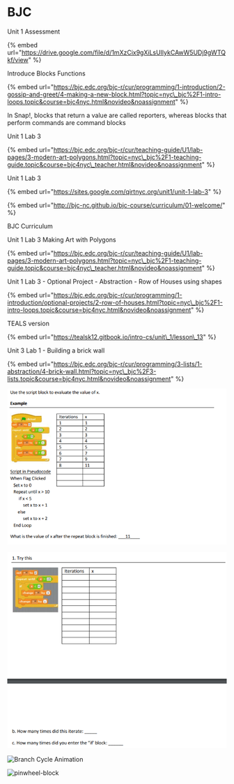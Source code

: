 # BJC

Unit 1 Assessment

{% embed url="https://drive.google.com/file/d/1mXzCix9gXiLsUIlykCAwW5UDj9gWTQkf/view" %}



Introduce Blocks Functions

{% embed url="https://bjc.edc.org/bjc-r/cur/programming/1-introduction/2-gossip-and-greet/4-making-a-new-block.html?topic=nyc\_bjc%2F1-intro-loops.topic&course=bjc4nyc.html&novideo&noassignment" %}

In Snap!, blocks that return a value are called reporters, whereas blocks that perform commands are command blocks



Unit 1 Lab 3

{% embed url="https://bjc.edc.org/bjc-r/cur/teaching-guide/U1/lab-pages/3-modern-art-polygons.html?topic=nyc\_bjc%2F1-teaching-guide.topic&course=bjc4nyc\_teacher.html&novideo&noassignment" %}



Unit 1 Lab 3 

{% embed url="https://sites.google.com/qirtnyc.org/unit1/unit-1-lab-3" %}

{% embed url="http://bjc-nc.github.io/bjc-course/curriculum/01-welcome/" %}



BJC Curriculum

Unit 1 Lab 3 Making Art with Polygons

{% embed url="https://bjc.edc.org/bjc-r/cur/teaching-guide/U1/lab-pages/3-modern-art-polygons.html?topic=nyc\_bjc%2F1-teaching-guide.topic&course=bjc4nyc\_teacher.html&novideo&noassignment" %}

Unit 1 Lab 3 - Optional Project - Abstraction - Row of Houses using shapes

{% embed url="https://bjc.edc.org/bjc-r/cur/programming/1-introduction/optional-projects/2-row-of-houses.html?topic=nyc\_bjc%2F1-intro-loops.topic&course=bjc4nyc.html&novideo&noassignment" %}

TEALS version

{% embed url="https://tealsk12.gitbook.io/intro-cs/unit\_1/lesson\_13" %}



Unit 3 Lab 1 - Building a brick wall

{% embed url="https://bjc.edc.org/bjc-r/cur/programming/3-lists/1-abstraction/4-brick-wall.html?topic=nyc\_bjc%2F3-lists.topic&course=bjc4nyc.html&novideo&noassignment" %}

![](.gitbook/assets/image%20%288%29.png)

![](.gitbook/assets/image%20%2814%29.png)



![Branch Cycle Animation](https://lh5.googleusercontent.com/fyNskTkdS0DY5pre9fHMoVDJnFVpMMLzJCCs6598uSv2udPuJzM6um3spxqYbUkC7UHjvlMkT1Z2SyqBhDETrN8untZCbXq6VByBFf2h26Kp_ljL4Hz7ddqW7oSqLoAR7Rj8C_0)



![pinwheel-block](https://lh4.googleusercontent.com/A-B3JLbQfXzjLvzHn80C8OIEp9fkBnkPqB5OdmU-tc_hfbfvZ_qY4YqQxuRyLHYPNR1JOwSaZjIFcA43WbqG7ZB0UNH-th_DVmvuSbgA4x1HJfBpmfVHN0uE_thhTMzxhhl-NJc)

